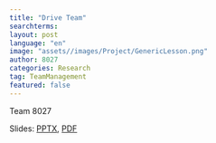 ```yaml
---
title: "Drive Team"
searchterms:
layout: post
language: "en"
image: "assets//images/Project/GenericLesson.png"
author: 8027
categories: Research
tag: TeamManagement
featured: false
---
```

Team 8027<br>


Slides:
 <a href="/translations/en-us/TeamManagement/DriveTeam.pptx">PPTX</a>,
 <a href="/translations/en-us/TeamManagement/DriveTeam.pdf">PDF</a>
